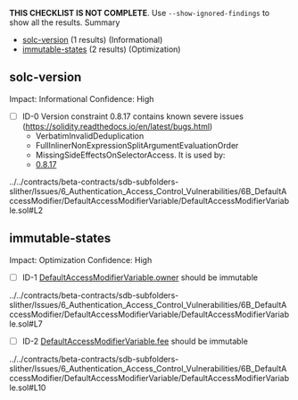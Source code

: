 **THIS CHECKLIST IS NOT COMPLETE**. Use `--show-ignored-findings` to show all the results.
Summary
 - [solc-version](#solc-version) (1 results) (Informational)
 - [immutable-states](#immutable-states) (2 results) (Optimization)
## solc-version
Impact: Informational
Confidence: High
 - [ ] ID-0
Version constraint 0.8.17 contains known severe issues (https://solidity.readthedocs.io/en/latest/bugs.html)
	- VerbatimInvalidDeduplication
	- FullInlinerNonExpressionSplitArgumentEvaluationOrder
	- MissingSideEffectsOnSelectorAccess.
It is used by:
	- [0.8.17](../../contracts/beta-contracts/sdb-subfolders-slither/Issues/6_Authentication_Access_Control_Vulnerabilities/6B_DefaultAccessModifier/DefaultAccessModifierVariable/DefaultAccessModifierVariable.sol#L2)

../../contracts/beta-contracts/sdb-subfolders-slither/Issues/6_Authentication_Access_Control_Vulnerabilities/6B_DefaultAccessModifier/DefaultAccessModifierVariable/DefaultAccessModifierVariable.sol#L2


## immutable-states
Impact: Optimization
Confidence: High
 - [ ] ID-1
[DefaultAccessModifierVariable.owner](../../contracts/beta-contracts/sdb-subfolders-slither/Issues/6_Authentication_Access_Control_Vulnerabilities/6B_DefaultAccessModifier/DefaultAccessModifierVariable/DefaultAccessModifierVariable.sol#L7) should be immutable 

../../contracts/beta-contracts/sdb-subfolders-slither/Issues/6_Authentication_Access_Control_Vulnerabilities/6B_DefaultAccessModifier/DefaultAccessModifierVariable/DefaultAccessModifierVariable.sol#L7


 - [ ] ID-2
[DefaultAccessModifierVariable.fee](../../contracts/beta-contracts/sdb-subfolders-slither/Issues/6_Authentication_Access_Control_Vulnerabilities/6B_DefaultAccessModifier/DefaultAccessModifierVariable/DefaultAccessModifierVariable.sol#L10) should be immutable 

../../contracts/beta-contracts/sdb-subfolders-slither/Issues/6_Authentication_Access_Control_Vulnerabilities/6B_DefaultAccessModifier/DefaultAccessModifierVariable/DefaultAccessModifierVariable.sol#L10


